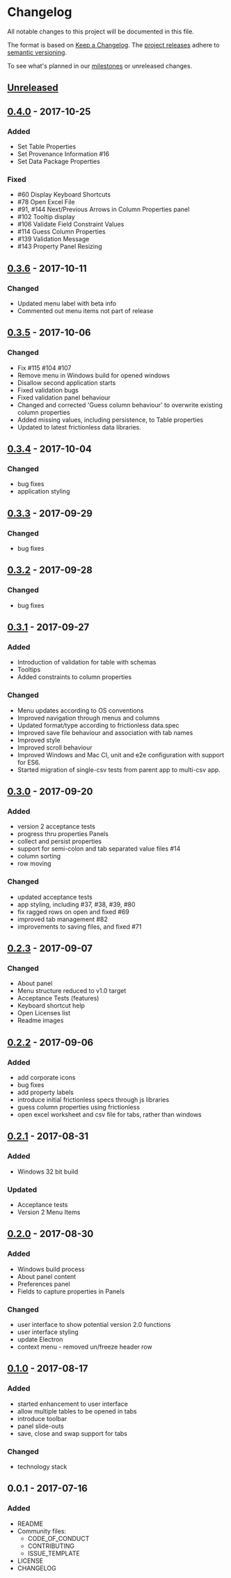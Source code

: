# Changelog
All notable changes to this project will be documented in this file.

The format is based on [Keep a Changelog](http://keepachangelog.com/en/1.0.0/). The
 [project releases](https://github.com/ODIQueensland/data-curator/releases) adhere to [semantic versioning](http://semver.org/spec/v2.0.0.html).

To see what's planned in our [milestones](https://github.com/ODIQueensland/data-curator/milestones?direction=asc&sort=due_date&state=open) or unreleased changes.

[Unreleased]:  https://github.com/ODIQueensland/data-curator/compare/v0.4.0...HEAD
## [Unreleased]


[0.4.0]: https://github.com/ODIQueensland/data-curator/compare/v0.3.6...v0.4.0
## [0.4.0] - 2017-10-25

### Added
- Set Table Properties
- Set Provenance Information #16
- Set Data Package Properties

### Fixed

- #60 Display Keyboard Shortcuts
- #78 Open Excel File
- #91, #144 Next/Previous Arrows in Column Properties panel
- #102 Tooltip display
- #106 Validate Field Constraint Values
- #114 Guess Column Properties
- #139 Validation Message
- #143 Property Panel Resizing

[0.3.6]: https://github.com/ODIQueensland/data-curator/compare/v0.3.5...v0.3.6
## [0.3.6] - 2017-10-11

### Changed

- Updated menu label with beta info
- Commented out menu items not part of release

[0.3.5]: https://github.com/ODIQueensland/data-curator/compare/v0.3.4...v0.3.5
## [0.3.5] - 2017-10-06

### Changed

- Fix #115 #104 #107
- Remove menu in Windows build for opened windows
- Disallow second application starts
- Fixed validation bugs
- Fixed validation panel behaviour
- Changed and corrected 'Guess column behaviour' to overwrite existing column properties
- Added missing values, including persistence, to Table properties
- Updated to latest frictionless data libraries.

[0.3.4]: https://github.com/ODIQueensland/data-curator/compare/v0.3.3...v0.3.4
## [0.3.4] - 2017-10-04

### Changed
- bug fixes
- application styling

[0.3.3]: https://github.com/ODIQueensland/data-curator/compare/v0.3.2...v0.3.3
## [0.3.3] - 2017-09-29

### Changed
- bug fixes

[0.3.2]: https://github.com/ODIQueensland/data-curator/compare/v0.3.1...v0.3.2
## [0.3.2] - 2017-09-28

### Changed
- bug fixes

[0.3.1]: https://github.com/ODIQueensland/data-curator/compare/v0.3.0...v0.3.1
## [0.3.1] - 2017-09-27

### Added
- Introduction of validation for table with schemas
- Tooltips
- Added constraints to column properties

### Changed
- Menu updates according to OS conventions
- Improved navigation through menus and columns
- Updated format/type according to frictionless data.spec
- Improved save file behaviour and association with tab names
- Improved style
- Improved scroll behaviour
- Improved Windows and Mac CI, unit and e2e configuration with support for ES6.
- Started migration of single-csv tests from parent app to multi-csv app.

[0.3.0]: https://github.com/ODIQueensland/data-curator/compare/v0.2.3...v0.3.0
## [0.3.0] - 2017-09-20

### Added
- version 2 acceptance tests
- progress thru properties Panels
- collect and persist properties
- support for semi-colon and tab separated value files #14
- column sorting
- row moving

### Changed
- updated acceptance tests
- app styling, including #37, #38, #39, #80
- fix ragged rows on open and fixed #69
- improved tab management #82
- improvements to saving files, and fixed #71

[0.2.3]: https://github.com/ODIQueensland/data-curator/compare/v0.2.2...v0.2.3
## [0.2.3] - 2017-09-07

### Changed
- About panel
- Menu structure reduced to v1.0 target
- Acceptance Tests (features)
- Keyboard shortcut help
- Open Licenses list
- Readme images

[0.2.2]: https://github.com/ODIQueensland/data-curator/compare/v0.2.1...v0.2.2
## [0.2.2] - 2017-09-06

### Added

- add corporate icons
- bug fixes
- add property labels
- introduce initial frictionless specs through js libraries
- guess column properties using frictionless
- open excel worksheet and csv file for tabs, rather than windows

[0.2.1]: https://github.com/ODIQueensland/data-curator/compare/v0.2.0...v0.2.1
## [0.2.1] - 2017-08-31

### Added
- Windows 32 bit build

### Updated
- Acceptance tests
- Version 2 Menu Items

[0.2.0]: https://github.com/ODIQueensland/data-curator/compare/v0.1.0...v0.2.0
## [0.2.0] - 2017-08-30

### Added
- Windows build process
- About panel content
- Preferences panel
- Fields to capture properties in Panels

### Changed
- user interface to show potential version 2.0 functions
- user interface styling
- update Electron
- context menu - removed un/freeze header row

[0.1.0]: https://github.com/ODIQueensland/data-curator/compare/v0.0.1...v0.1.0
## [0.1.0] - 2017-08-17

### Added
- started enhancement to user interface
- allow multiple tables to be opened in tabs
- introduce toolbar
- panel slide-outs
- save, close and swap support for tabs

### Changed
- technology stack

## 0.0.1 - 2017-07-16
### Added
- README
- Community files:
  - CODE_OF_CONDUCT
  - CONTRIBUTING
  - ISSUE_TEMPLATE
- LICENSE  
- CHANGELOG
